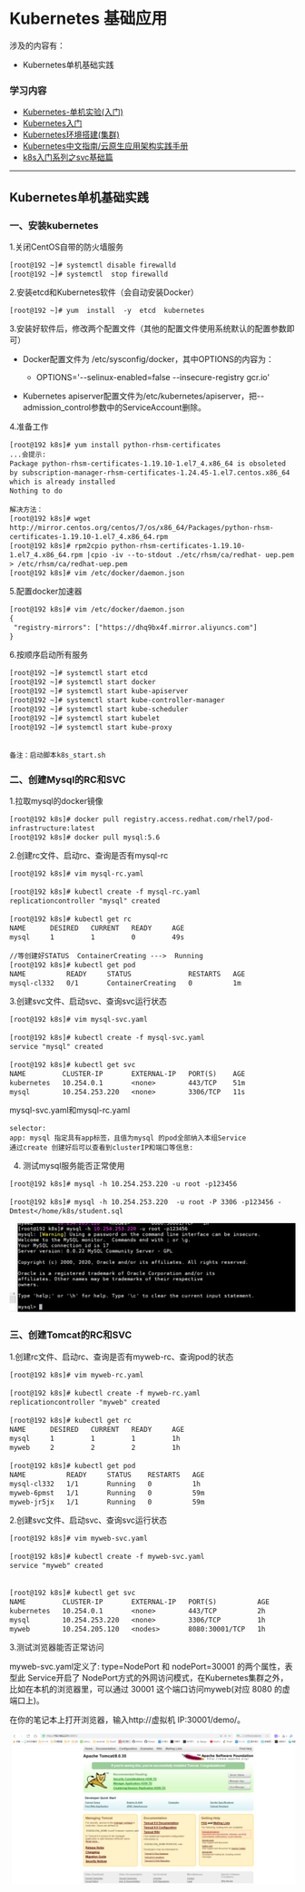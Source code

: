 
#  Kubernetes 基础应用

涉及的内容有：

* Kubernetes单机基础实践

### 学习内容

* [Kubernetes-单机实验(入门)](https://www.cnblogs.com/douyi/p/11954910.html)
* [Kubernetes入门](https://www.cnblogs.com/zuoyang/p/9639961.html)
* [Kubernetes环境搭建(集群)](https://blog.csdn.net/u010884123/article/details/56485246)
* [Kubernetes中文指南/云原生应用架构实践手册](https://github.com/rootsongjc/kubernetes-handbook)
* [k8s入门系列之svc基础篇](http://www.21yunwei.com/archives/6824)

---
## Kubernetes单机基础实践

### 一、安装kubernetes

1.关闭CentOS自带的防火墙服务

```
[root@192 ~]# systemctl disable firewalld
[root@192 ~]# systemctl  stop firewalld
```

2.安装etcd和Kubernetes软件（会自动安装Docker）

```
[root@192 ~]# yum  install  -y  etcd  kubernetes
```

3.安装好软件后，修改两个配置文件（其他的配置文件使用系统默认的配置参数即可）

* Docker配置文件为 /etc/sysconfig/docker，其中OPTIONS的内容为：

  * OPTIONS='--selinux-enabled=false --insecure-registry gcr.io'  

* Kubernetes apiserver配置文件为/etc/kubernetes/apiserver，把--admission_control参数中的ServiceAccount删除。


4.准备工作
```
[root@192 k8s]# yum install python-rhsm-certificates
...会提示:
Package python-rhsm-certificates-1.19.10-1.el7_4.x86_64 is obsoleted by subscription-manager-rhsm-certificates-1.24.45-1.el7.centos.x86_64 which is already installed
Nothing to do

解决方法：
[root@192 k8s]# wget http://mirror.centos.org/centos/7/os/x86_64/Packages/python-rhsm-certificates-1.19.10-1.el7_4.x86_64.rpm
[root@192 k8s]# rpm2cpio python-rhsm-certificates-1.19.10-1.el7_4.x86_64.rpm |cpio -iv --to-stdout ./etc/rhsm/ca/redhat- uep.pem > /etc/rhsm/ca/redhat-uep.pem
[root@192 k8s]# vim /etc/docker/daemon.json
```

5.配置docker加速器

```
[root@192 k8s]# vim /etc/docker/daemon.json
{
 "registry-mirrors": ["https://dhq9bx4f.mirror.aliyuncs.com"]
}
```

6.按顺序启动所有服务

```
[root@192 ~]# systemctl start etcd
[root@192 ~]# systemctl start docker
[root@192 ~]# systemctl start kube-apiserver
[root@192 ~]# systemctl start kube-controller-manager
[root@192 ~]# systemctl start kube-scheduler
[root@192 ~]# systemctl start kubelet
[root@192 ~]# systemctl start kube-proxy


备注：启动脚本k8s_start.sh
```

### 二、创建Mysql的RC和SVC

1.拉取mysql的docker镜像
```
[root@192 k8s]# docker pull registry.access.redhat.com/rhel7/pod-infrastructure:latest
[root@192 k8s]# docker pull mysql:5.6
```

2.创建rc文件、启动rc、查询是否有mysql-rc

```
[root@192 k8s]# vim mysql-rc.yaml

[root@192 k8s]# kubectl create -f mysql-rc.yaml
replicationcontroller "mysql" created

[root@192 k8s]# kubectl get rc
NAME      DESIRED   CURRENT   READY     AGE
mysql     1         1         0         49s

//等创建好STATUS  ContainerCreating --->  Running 
[root@192 k8s]# kubectl get pod
NAME          READY     STATUS              RESTARTS   AGE
mysql-cl332   0/1       ContainerCreating   0          1m

```
3.创建svc文件、启动svc、查询svc运行状态

```
[root@192 k8s]# vim mysql-svc.yaml

[root@192 k8s]# kubectl create -f mysql-svc.yaml
service "mysql" created

[root@192 k8s]# kubectl get svc
NAME         CLUSTER-IP       EXTERNAL-IP   PORT(S)    AGE
kubernetes   10.254.0.1       <none>        443/TCP    51m
mysql        10.254.253.220   <none>        3306/TCP   11s
```

mysql-svc.yaml和mysql-rc.yaml
```
selector:
app: mysql 指定具有app标签，且值为mysql 的pod全部纳入本组Service
通过create 创建好后可以查看到clusterIP和端口等信息:
```

4. 测试mysql服务能否正常使用

```
[root@192 k8s]# mysql -h 10.254.253.220 -u root -p123456

[root@192 k8s]# mysql -h 10.254.253.220  -u root -P 3306 -p123456 -Dmtest</home/k8s/student.sql
```

![1](../../images/mysql.PNG)


### 三、创建Tomcat的RC和SVC

1.创建rc文件、启动rc、查询是否有myweb-rc、查询pod的状态
```
[root@192 k8s]# vim myweb-rc.yaml

[root@192 k8s]# kubectl create -f myweb-rc.yaml
replicationcontroller "myweb" created

[root@192 k8s]# kubectl get rc
NAME      DESIRED   CURRENT   READY     AGE
mysql     1         1         1         1h
myweb     2         2         2         1h

[root@192 k8s]# kubectl get pod
NAME          READY     STATUS    RESTARTS   AGE
mysql-cl332   1/1       Running   0          1h
myweb-6pmst   1/1       Running   0          59m
myweb-jr5jx   1/1       Running   0          59m

```

2.创建svc文件、启动svc、查询svc运行状态

```
[root@192 k8s]# vim myweb-svc.yaml

[root@192 k8s]# kubectl create -f myweb-svc.yaml
service "myweb" created


[root@192 k8s]# kubectl get svc
NAME         CLUSTER-IP       EXTERNAL-IP   PORT(S)          AGE
kubernetes   10.254.0.1       <none>        443/TCP          2h
mysql        10.254.253.220   <none>        3306/TCP         1h
myweb        10.254.205.120   <nodes>       8080:30001/TCP   1h

```

3.测试浏览器能否正常访问

myweb-svc.yaml定义了:
 type=NodePort 和 nodePort=30001 的两个属性，表型此 Service开启了 NodePort方式的外网访问模式，在Kubernetes集群之外，比如在本机的浏览器里，可以通过 30001 这个端口访问myweb(对应 8080 的虚端口上)。

在你的笔记本上打开浏览器，输入http://虚拟机 IP:30001/demo/。

![1](../../images/myweb.PNG)

